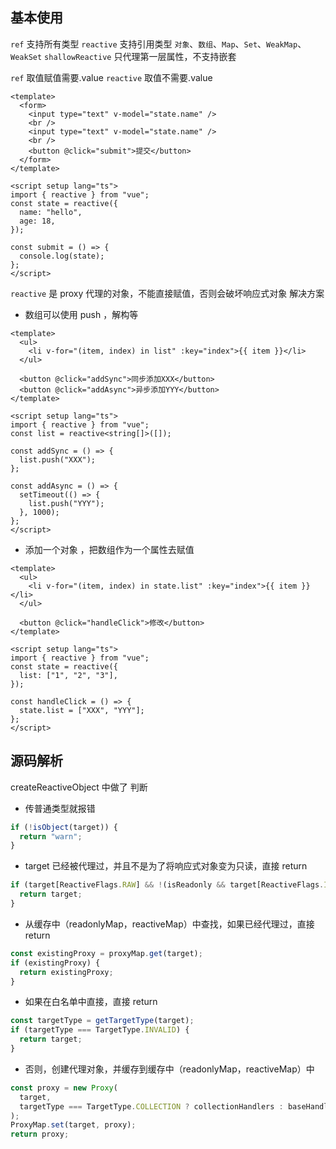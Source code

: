 ## 基本使用

`ref` 支持所有类型
`reactive` 支持引用类型 `对象`、`数组`、`Map`、`Set`、`WeakMap`、`WeakSet`
`shallowReactive` 只代理第一层属性，不支持嵌套

`ref` 取值赋值需要.value
`reactive` 取值不需要.value

```vue
<template>
  <form>
    <input type="text" v-model="state.name" />
    <br />
    <input type="text" v-model="state.name" />
    <br />
    <button @click="submit">提交</button>
  </form>
</template>

<script setup lang="ts">
import { reactive } from "vue";
const state = reactive({
  name: "hello",
  age: 18,
});

const submit = () => {
  console.log(state);
};
</script>
```

`reactive` 是 proxy 代理的对象，不能直接赋值，否则会破坏响应式对象
解决方案

- 数组可以使用 push ，解构等

```vue
<template>
  <ul>
    <li v-for="(item, index) in list" :key="index">{{ item }}</li>
  </ul>

  <button @click="addSync">同步添加XXX</button>
  <button @click="addAsync">异步添加YYY</button>
</template>

<script setup lang="ts">
import { reactive } from "vue";
const list = reactive<string[]>([]);

const addSync = () => {
  list.push("XXX");
};

const addAsync = () => {
  setTimeout(() => {
    list.push("YYY");
  }, 1000);
};
</script>
```

- 添加一个对象 ，把数组作为一个属性去赋值

```vue
<template>
  <ul>
    <li v-for="(item, index) in state.list" :key="index">{{ item }}</li>
  </ul>

  <button @click="handleClick">修改</button>
</template>

<script setup lang="ts">
import { reactive } from "vue";
const state = reactive({
  list: ["1", "2", "3"],
});

const handleClick = () => {
  state.list = ["XXX", "YYY"];
};
</script>
```

## 源码解析

createReactiveObject 中做了 判断

- 传普通类型就报错

```typescript
if (!isObject(target)) {
  return "warn";
}
```

- target 已经被代理过，并且不是为了将响应式对象变为只读，直接 return

```typescript
if (target[ReactiveFlags.RAW] && !(isReadonly && target[ReactiveFlags.IS_REACTIVE])) {
  return target;
}
```

- 从缓存中（readonlyMap，reactiveMap）中查找，如果已经代理过，直接 return

```typescript
const existingProxy = proxyMap.get(target);
if (existingProxy) {
  return existingProxy;
}
```

- 如果在白名单中直接，直接 return

```typescript
const targetType = getTargetType(target);
if (targetType === TargetType.INVALID) {
  return target;
}
```

- 否则，创建代理对象，并缓存到缓存中（readonlyMap，reactiveMap）中

```typescript
const proxy = new Proxy(
  target,
  targetType === TargetType.COLLECTION ? collectionHandlers : baseHandlers
);
ProxyMap.set(target, proxy);
return proxy;
```
